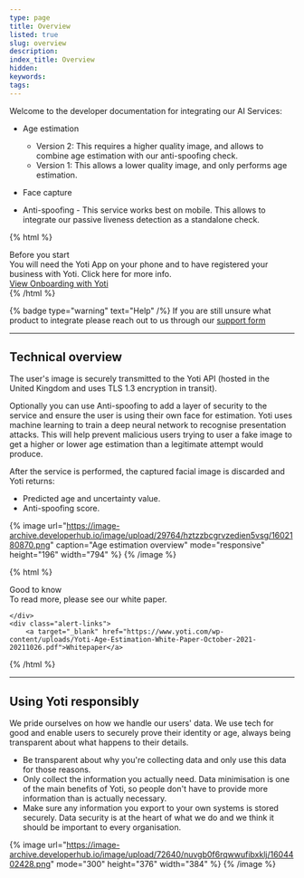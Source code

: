 ```yaml
---
type: page
title: Overview
listed: true
slug: overview
description: 
index_title: Overview
hidden: 
keywords: 
tags: 
---
```


Welcome to the developer documentation for integrating our AI Services:

- Age estimation
    - Version 2: This requires a higher quality image, and allows to combine age estimation with our anti-spoofing check.
    - Version 1: This allows a lower quality image, and only performs age estimation.

- Face capture
- Anti-spoofing - This service works best on mobile. This allows to integrate our passive liveness detection as a standalone check.

{% html %}
<div class="alert-BYS">
   <div class="alert-title" id="BYS">
      Before you start
   </div>
   <div class="alert-text" >
      You will need the Yoti App on your phone and to have registered your business with Yoti. Click here for more info.
   </div>
   <div class="alert-links"> 
         <a target="_self" href="https://developers.yoti.com/yoti/age-estimation/getting-started">View Onboarding with Yoti</a>
   </div>
</div>
{% /html %}

{% badge type="warning" text="Help" /%} If you are still unsure what product to integrate please reach out to us through our [support form](https://support.yoti.com/yotisupport/s/contactsupport)

---

## Technical overview

The user's image is securely transmitted to the Yoti API (hosted in the United Kingdom and uses TLS 1.3 encryption in transit). 

Optionally you can use Anti-spoofing to add a layer of security to the service and ensure the user is using their own face for estimation. Yoti uses machine learning to train a deep neural network to recognise presentation attacks. This will help prevent malicious users trying to user a fake image to get a higher or lower age estimation than a legitimate attempt would produce.

After the service is performed, the captured facial image is discarded and Yoti returns:

- Predicted age and uncertainty value.
- Anti-spoofing score.

{% image url="https://image-archive.developerhub.io/image/upload/29764/hztzzbcgrvzedien5vsg/1602180870.png" caption="Age estimation overview" mode="responsive" height="196" width="794" %}
{% /image %}

{% html %}
<div class="alert-GTK">
    <div class="alert-title" id="GTK">
        Good to know
    </div>
    <div class="alert-text">
        To read more, please see our white paper.

    </div>
    <div class="alert-links"> 
        <a target="_blank" href="https://www.yoti.com/wp-content/uploads/Yoti-Age-Estimation-White-Paper-October-2021-20211026.pdf">Whitepaper</a>
   </div>
{% /html %}

---

## Using Yoti responsibly

We pride ourselves on how we handle our users' data. We use tech for good and enable users to securely prove their identity or age, always being transparent about what happens to their details.

- Be transparent about why you're collecting data and only use this data for those reasons.
- Only collect the information you actually need. Data minimisation is one of the main benefits of Yoti, so people don't have to provide more information than is actually necessary.
- Make sure any information you export to your own systems is stored securely. Data security is at the heart of what we do and we think it should be important to every organisation.

{% image url="https://image-archive.developerhub.io/image/upload/72640/nuvgb0f6rqwwufibxklj/1604402428.png" mode="300" height="376" width="384" %}
{% /image %}